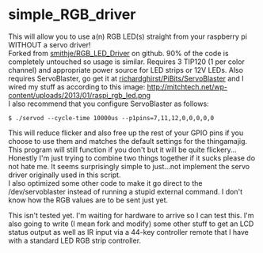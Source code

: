 simple_RGB_driver
=================

This will allow you to use a(n) RGB LED(s) straight from your raspberry pi WITHOUT a servo driver!<br />
Forked from [smithje/RGB_LED_Driver](https://github.com/smithje/RGB_LED_Driver) on github. 90% of the code is completely untouched so usage is similar.
Requires 3 TIP120 (1 per color channel) and appropriate power source for LED strips or 12V LEDs.
Also requires ServoBlaster, go get it at [richardghirst/PiBits/ServoBlaster](https://github.com/richardghirst/PiBits/ServoBlaster) and I wired my stuff as according to this image: http://mitchtech.net/wp-content/uploads/2013/01/raspi_rgb_led.png<br />
I also recommend that you configure ServoBlaster as follows:
```
$ ./servod --cycle-time 10000us --p1pins=7,11,12,0,0,0,0,0
```
This will reduce flicker and also free up the rest of your GPIO pins if you choose to use them and matches the default settings for the thingamajig. This program will still function if you don't but it will be quite flickery…<br />
Honestly I'm just trying to combine two things together if it sucks please do not hate me. It seems surprisingly simple to just...not implement the servo driver originally used in this script.<br />
I also optimized some other code to make it go direct to the /dev/servoblaster instead of running a stupid external command.
I don't know how the RGB values are to be sent just yet.

This isn't tested yet. I'm waiting for hardware to arrive so I can test this. I'm also going to write (I mean fork and modify) some other stuff to get an LCD status output as well as IR input via a 44-key controller remote that I have with a standard LED RGB strip controller.

